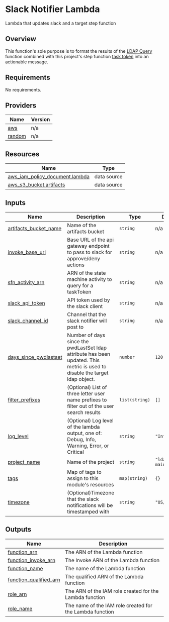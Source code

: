 # Slack Notifier Lambda

Lambda that updates slack and a target step function

## Overview

This function's sole purpose is to format the results of the [LDAP Query](/modules/lambda_functions/ldap_query) function combined with this project's step function [task token](https://docs.aws.amazon.com/step-functions/latest/dg/connect-to-resource.html#connect-wait-token) into an actionable message.

<!-- BEGIN TFDOCS -->
## Requirements

No requirements.

## Providers

| Name | Version |
|------|---------|
| <a name="provider_aws"></a> [aws](#provider\_aws) | n/a |
| <a name="provider_random"></a> [random](#provider\_random) | n/a |

## Resources

| Name | Type |
|------|------|
| [aws_iam_policy_document.lambda](https://registry.terraform.io/providers/hashicorp/aws/latest/docs/data-sources/iam_policy_document) | data source |
| [aws_s3_bucket.artifacts](https://registry.terraform.io/providers/hashicorp/aws/latest/docs/data-sources/s3_bucket) | data source |

## Inputs

| Name | Description | Type | Default | Required |
|------|-------------|------|---------|:--------:|
| <a name="input_artifacts_bucket_name"></a> [artifacts\_bucket\_name](#input\_artifacts\_bucket\_name) | Name of the artifacts bucket | `string` | n/a | yes |
| <a name="input_invoke_base_url"></a> [invoke\_base\_url](#input\_invoke\_base\_url) | Base URL of the api gateway endpoint to pass to slack for approve/deny actions | `string` | n/a | yes |
| <a name="input_sfn_activity_arn"></a> [sfn\_activity\_arn](#input\_sfn\_activity\_arn) | ARN of the state machine activity to query for a taskToken | `string` | n/a | yes |
| <a name="input_slack_api_token"></a> [slack\_api\_token](#input\_slack\_api\_token) | API token used by the slack client | `string` | n/a | yes |
| <a name="input_slack_channel_id"></a> [slack\_channel\_id](#input\_slack\_channel\_id) | Channel that the slack notifier will post to | `string` | n/a | yes |
| <a name="input_days_since_pwdlastset"></a> [days\_since\_pwdlastset](#input\_days\_since\_pwdlastset) | Number of days since the pwdLastSet ldap attribute has been updated. This metric is used to disable the target ldap object. | `number` | `120` | no |
| <a name="input_filter_prefixes"></a> [filter\_prefixes](#input\_filter\_prefixes) | (Optional) List of three letter user name prefixes to filter out of the user search results | `list(string)` | `[]` | no |
| <a name="input_log_level"></a> [log\_level](#input\_log\_level) | (Optional) Log level of the lambda output, one of: Debug, Info, Warning, Error, or Critical | `string` | `"Info"` | no |
| <a name="input_project_name"></a> [project\_name](#input\_project\_name) | Name of the project | `string` | `"ldap-maintainer"` | no |
| <a name="input_tags"></a> [tags](#input\_tags) | Map of tags to assign to this module's resources | `map(string)` | `{}` | no |
| <a name="input_timezone"></a> [timezone](#input\_timezone) | (Optional)Timezone that the slack notifications will be timestamped with | `string` | `"US/Eastern"` | no |

## Outputs

| Name | Description |
|------|-------------|
| <a name="output_function_arn"></a> [function\_arn](#output\_function\_arn) | The ARN of the Lambda function |
| <a name="output_function_invoke_arn"></a> [function\_invoke\_arn](#output\_function\_invoke\_arn) | The Invoke ARN of the Lambda function |
| <a name="output_function_name"></a> [function\_name](#output\_function\_name) | The name of the Lambda function |
| <a name="output_function_qualified_arn"></a> [function\_qualified\_arn](#output\_function\_qualified\_arn) | The qualified ARN of the Lambda function |
| <a name="output_role_arn"></a> [role\_arn](#output\_role\_arn) | The ARN of the IAM role created for the Lambda function |
| <a name="output_role_name"></a> [role\_name](#output\_role\_name) | The name of the IAM role created for the Lambda function |

<!-- END TFDOCS -->
